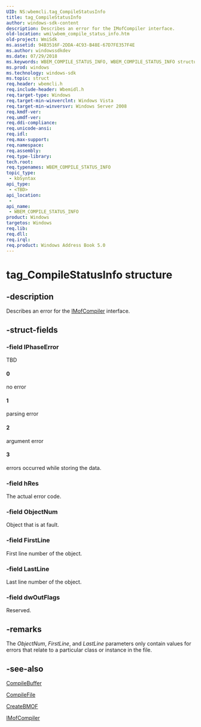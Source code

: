 ```yaml
---
UID: NS:wbemcli.tag_CompileStatusInfo
title: tag_CompileStatusInfo
author: windows-sdk-content
description: Describes an error for the IMofCompiler interface.
old-location: wmi\wbem_compile_status_info.htm
old-project: WmiSdk
ms.assetid: 94B3516F-2DDA-4C93-B48E-67D7FE357F4E
ms.author: windowssdkdev
ms.date: 07/29/2018
ms.keywords: WBEM_COMPILE_STATUS_INFO, WBEM_COMPILE_STATUS_INFO structure [Windows Management Instrumentation], tag_CompileStatusInfo, wbemcli/tag_CompileStatusInfo, wmi.wbem_compile_status_info
ms.prod: windows
ms.technology: windows-sdk
ms.topic: struct
req.header: wbemcli.h
req.include-header: Wbemidl.h
req.target-type: Windows
req.target-min-winverclnt: Windows Vista
req.target-min-winversvr: Windows Server 2008
req.kmdf-ver: 
req.umdf-ver: 
req.ddi-compliance: 
req.unicode-ansi: 
req.idl: 
req.max-support: 
req.namespace: 
req.assembly: 
req.type-library: 
tech.root: 
req.typenames: WBEM_COMPILE_STATUS_INFO
topic_type:
 - kbSyntax
api_type:
 - <TBD>
api_location:
 -
api_name:
 - WBEM_COMPILE_STATUS_INFO
product: Windows
targetos: Windows
req.lib: 
req.dll: 
req.irql: 
req.product: Windows Address Book 5.0
---
```


# tag_CompileStatusInfo structure


## -description


Describes an error for the <a href="https://msdn.microsoft.com/5e01c7ac-7090-4cde-b836-01fa9d3f27f5">IMofCompiler</a> interface.


## -struct-fields




### -field lPhaseError

TBD



#### 0

no error



#### 1

parsing error



#### 2

argument error



#### 3

errors occurred while storing the data.


### -field hRes

The actual error code.


### -field ObjectNum

Object that is at fault.


### -field FirstLine

First line number of the object.


### -field LastLine

Last line number of the object.


### -field dwOutFlags

Reserved.


## -remarks



The   <i>ObjectNum</i>, <i>FirstLine</i>, and <i>LastLine</i> parameters only contain values for errors that relate to a particular class or instance in the file.




## -see-also




<a href="https://msdn.microsoft.com/7f3cc061-839e-49c2-a225-452719f155a9">CompileBuffer</a>



<a href="https://msdn.microsoft.com/caf13a5c-2aca-4acb-8210-909737bf1022">CompileFile</a>



<a href="https://msdn.microsoft.com/39c5d621-0cdf-44e2-9ec0-c68299e85cb7">CreateBMOF</a>



<a href="https://msdn.microsoft.com/5e01c7ac-7090-4cde-b836-01fa9d3f27f5">IMofCompiler</a>
 

 

